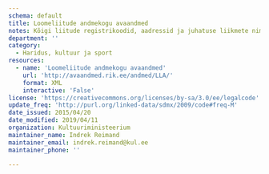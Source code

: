 ```yaml
---
schema: default
title: Loomeliitude andmekogu avaandmed
notes: Kõigi liitude registrikoodid, aadressid ja juhatuse liikmete nimed ning isikukoodid.
department: ''
category:
  - Haridus, kultuur ja sport
resources:
  - name: 'Loomeliitude andmekogu avaandmed'
    url: 'http://avaandmed.rik.ee/andmed/LLA/'
    format: XML
    interactive: 'False'
license: 'https://creativecommons.org/licenses/by-sa/3.0/ee/legalcode'
update_freq: 'http://purl.org/linked-data/sdmx/2009/code#freq-M'
date_issued: 2015/04/20
date_modified: 2019/04/11
organization: Kultuuriministeerium
maintainer_name: Indrek Reimand
maintainer_email: indrek.reimand@kul.ee
maintainer_phone: ''

---
```

